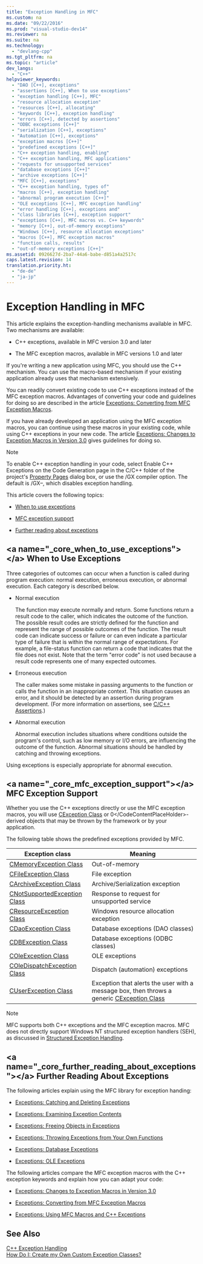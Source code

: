 ```yaml
---
title: "Exception Handling in MFC"
ms.custom: na
ms.date: "09/22/2016"
ms.prod: "visual-studio-dev14"
ms.reviewer: na
ms.suite: na
ms.technology: 
  - "devlang-cpp"
ms.tgt_pltfrm: na
ms.topic: "article"
dev_langs: 
  - "C++"
helpviewer_keywords: 
  - "DAO [C++], exceptions"
  - "assertions [C++], When to use exceptions"
  - "exception handling [C++], MFC"
  - "resource allocation exception"
  - "resources [C++], allocating"
  - "keywords [C++], exception handling"
  - "errors [C++], detected by assertions"
  - "ODBC exceptions [C++]"
  - "serialization [C++], exceptions"
  - "Automation [C++], exceptions"
  - "exception macros [C++]"
  - "predefined exceptions [C++]"
  - "C++ exception handling, enabling"
  - "C++ exception handling, MFC applications"
  - "requests for unsupported services"
  - "database exceptions [C++]"
  - "archive exceptions [C++]"
  - "MFC [C++], exceptions"
  - "C++ exception handling, types of"
  - "macros [C++], exception handling"
  - "abnormal program execution [C++]"
  - "OLE exceptions [C++], MFC exception handling"
  - "error handling [C++], exceptions and"
  - "class libraries [C++], exception support"
  - "exceptions [C++], MFC macros vs. C++ keywords"
  - "memory [C++], out-of-memory exceptions"
  - "Windows [C++], resource allocation exceptions"
  - "macros [C++], MFC exception macros"
  - "function calls, results"
  - "out-of-memory exceptions [C++]"
ms.assetid: 0926627d-2ba7-44a6-babe-d851a4a2517c
caps.latest.revision: 14
translation.priority.ht: 
  - "de-de"
  - "ja-jp"
---
```

# Exception Handling in MFC
This article explains the exception-handling mechanisms available in MFC. Two mechanisms are available:  
  
-   C++ exceptions, available in MFC version 3.0 and later  
  
-   The MFC exception macros, available in MFC versions 1.0 and later  
  
 If you're writing a new application using MFC, you should use the C++ mechanism. You can use the macro-based mechanism if your existing application already uses that mechanism extensively.  
  
 You can readily convert existing code to use C++ exceptions instead of the MFC exception macros. Advantages of converting your code and guidelines for doing so are described in the article [Exceptions: Converting from MFC Exception Macros](../vs140/exceptions--converting-from-mfc-exception-macros.md).  
  
 If you have already developed an application using the MFC exception macros, you can continue using these macros in your existing code, while using C++ exceptions in your new code. The article [Exceptions: Changes to Exception Macros in Version 3.0](../vs140/exceptions--changes-to-exception-macros-in-version-3.0.md) gives guidelines for doing so.  
  
> [!NOTE]
>  To enable C++ exception handling in your code, select Enable C++ Exceptions on the Code Generation page in the C/C++ folder of the project's [Property Pages](../vs140/property-pages--visual-c---.md) dialog box, or use the /GX compiler option. The default is /GX–, which disables exception handling.  
  
 This article covers the following topics:  
  
-   [When to use exceptions](#_core_when_to_use_exceptions)  
  
-   [MFC exception support](#_core_mfc_exception_support)  
  
-   [Further reading about exceptions](#_core_further_reading_about_exceptions)  
  
##  \<a name="_core_when_to_use_exceptions">\</a> When to Use Exceptions  
 Three categories of outcomes can occur when a function is called during program execution: normal execution, erroneous execution, or abnormal execution. Each category is described below.  
  
-   Normal execution  
  
     The function may execute normally and return. Some functions return a result code to the caller, which indicates the outcome of the function. The possible result codes are strictly defined for the function and represent the range of possible outcomes of the function. The result code can indicate success or failure or can even indicate a particular type of failure that is within the normal range of expectations. For example, a file-status function can return a code that indicates that the file does not exist. Note that the term "error code" is not used because a result code represents one of many expected outcomes.  
  
-   Erroneous execution  
  
     The caller makes some mistake in passing arguments to the function or calls the function in an inappropriate context. This situation causes an error, and it should be detected by an assertion during program development. (For more information on assertions, see [C/C++ Assertions](../vs140/c-c---assertions.md).)  
  
-   Abnormal execution  
  
     Abnormal execution includes situations where conditions outside the program's control, such as low memory or I/O errors, are influencing the outcome of the function. Abnormal situations should be handled by catching and throwing exceptions.  
  
 Using exceptions is especially appropriate for abnormal execution.  
  
##  \<a name="_core_mfc_exception_support">\</a> MFC Exception Support  
 Whether you use the C++ exceptions directly or use the MFC exception macros, you will use [CException Class](../vs140/cexception-class.md) or <CodeContentPlaceHolder>0\</CodeContentPlaceHolder>-derived objects that may be thrown by the framework or by your application.  
  
 The following table shows the predefined exceptions provided by MFC.  
  
|Exception class|Meaning|  
|---------------------|-------------|  
|[CMemoryException Class](../vs140/cmemoryexception-class.md)|Out-of-memory|  
|[CFileException Class](../vs140/cfileexception-class.md)|File exception|  
|[CArchiveException Class](../vs140/carchiveexception-class.md)|Archive/Serialization exception|  
|[CNotSupportedException Class](../vs140/cnotsupportedexception-class.md)|Response to request for unsupported service|  
|[CResourceException Class](../vs140/cresourceexception-class.md)|Windows resource allocation exception|  
|[CDaoException Class](../vs140/cdaoexception-class.md)|Database exceptions (DAO classes)|  
|[CDBException Class](../vs140/cdbexception-class.md)|Database exceptions (ODBC classes)|  
|[COleException Class](../vs140/coleexception-class.md)|OLE exceptions|  
|[COleDispatchException Class](../vs140/coledispatchexception-class.md)|Dispatch (automation) exceptions|  
|[CUserException Class](../vs140/cuserexception-class.md)|Exception that alerts the user with a message box, then throws a generic [CException Class](../vs140/cexception-class.md)|  
  
> [!NOTE]
>  MFC supports both C++ exceptions and the MFC exception macros. MFC does not directly support Windows NT structured exception handlers (SEH), as discussed in [Structured Exception Handling](http://msdn.microsoft.com/library/windows/desktop/ms680657).  
  
##  \<a name="_core_further_reading_about_exceptions">\</a> Further Reading About Exceptions  
 The following articles explain using the MFC library for exception handing:  
  
-   [Exceptions: Catching and Deleting Exceptions](../vs140/exceptions--catching-and-deleting-exceptions.md)  
  
-   [Exceptions: Examining Exception Contents](../vs140/exceptions--examining-exception-contents.md)  
  
-   [Exceptions: Freeing Objects in Exceptions](../vs140/exceptions--freeing-objects-in-exceptions.md)  
  
-   [Exceptions: Throwing Exceptions from Your Own Functions](../vs140/exceptions--throwing-exceptions-from-your-own-functions.md)  
  
-   [Exceptions: Database Exceptions](../vs140/exceptions--database-exceptions.md)  
  
-   [Exceptions: OLE Exceptions](../vs140/exceptions--ole-exceptions.md)  
  
 The following articles compare the MFC exception macros with the C++ exception keywords and explain how you can adapt your code:  
  
-   [Exceptions: Changes to Exception Macros in Version 3.0](../vs140/exceptions--changes-to-exception-macros-in-version-3.0.md)  
  
-   [Exceptions: Converting from MFC Exception Macros](../vs140/exceptions--converting-from-mfc-exception-macros.md)  
  
-   [Exceptions: Using MFC Macros and C++ Exceptions](../vs140/exceptions--using-mfc-macros-and-c---exceptions.md)  
  
## See Also  
 [C++ Exception Handling](../vs140/c---exception-handling.md)   
 [How Do I: Create my Own Custom Exception Classes?](http://go.microsoft.com/fwlink/?LinkId=128045)